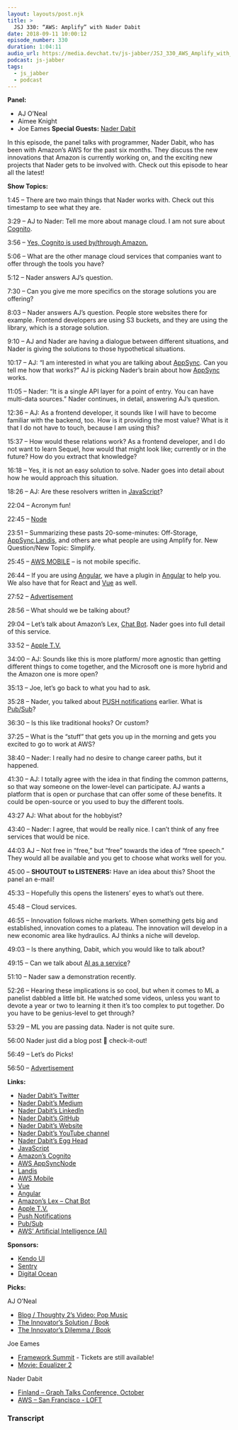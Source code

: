 ```yaml
---
layout: layouts/post.njk
title: >
  JSJ 330: “AWS: Amplify” with Nader Dabit
date: 2018-09-11 10:00:12
episode_number: 330
duration: 1:04:11
audio_url: https://media.devchat.tv/js-jabber/JSJ_330_AWS_Amplify_with_Nader_Dabit.mp3
podcast: js-jabber
tags:
  - js_jabber
  - podcast
---
```


**Panel:**

- AJ O’Neal
- Aimee Knight
- Joe Eames
  **Special Guests:** [Nader Dabit](https://naderdabit.me/#/)

In this episode, the panel talks with programmer, Nader Dabit, who has been with Amazon’s AWS for the past six months. They discuss the new innovations that Amazon is currently working on, and the exciting new projects that Nader gets to be involved with. Check out this episode to hear all the latest!

**Show Topics:**

1:45 – There are two main things that Nader works with. Check out this timestamp to see what they are.

3:29 – AJ to Nader: Tell me more about manage cloud. I am not sure about [Cognito](https://aws.amazon.com/cognito/?sc_channel=PS&sc_campaign=acquisition_USsc_publisher=google&sc_medium=ACQ-P%257CPS-GO%257CNon-Brand%257CDesktop%257CSU%257CSecurity%257CCognito%257CUS%257CEN%257CText&sc_content=cognito_p&sc_detail=cognito&sc_category=Security&sc_segment=293649588890&sc_matchtype=p&sc_country=US&s_kwcid=AL!4422!3!293649588890!p!!g!!cognito&ef_id=W5RTKgAAAUa7GPf1:20180908225434:s).

3:56 – [Yes, Cognito is used by/through Amazon.](https://aws.amazon.com/cognito/?sc_channel=PS&sc_campaign=acquisition_USsc_publisher=google&sc_medium=ACQ-P%257CPS-GO%257CNon-Brand%257CDesktop%257CSU%257CSecurity%257CCognito%257CUS%257CEN%257CText&sc_content=cognito_p&sc_detail=cognito&sc_category=Security&sc_segment=293649588890&sc_matchtype=p&sc_country=US&s_kwcid=AL!4422!3!293649588890!p!!g!!cognito&ef_id=W5RTKgAAAUa7GPf1:20180908225434:s)

5:06 – What are the other manage cloud services that companies want to offer through the tools you have?

5:12 – Nader answers AJ’s question.

7:30 – Can you give me more specifics on the storage solutions you are offering?

8:03 – Nader answers AJ’s question. People store websites there for example. Frontend developers are using S3 buckets, and they are using the library, which is a storage solution.

9:10 – AJ and Nader are having a dialogue between different situations, and Nader is giving the solutions to those hypothetical situations.

10:17 – AJ: “I am interested in what you are talking about [AppSync](https://aws.amazon.com/appsync/). Can you tell me how that works?” AJ is picking Nader’s brain about how [AppSync](https://aws.amazon.com/appsync/) works.

11:05 – Nader: “It is a single API layer for a point of entry. You can have multi-data sources.” Nader continues, in detail, answering AJ’s question.

12:36 – AJ: As a frontend developer, it sounds like I will have to become familiar with the backend, too. How is it providing the most value? What is it that I do not have to touch, because I am using this?

15:37 – How would these relations work? As a frontend developer, and I do not want to learn Sequel, how would that might look like; currently or in the future? How do you extract that knowledge?

16:18 – Yes, it is not an easy solution to solve. Nader goes into detail about how he would approach this situation.

18:26 – AJ: Are these resolvers written in [JavaScript](https://www.javascript.com)?

22:04 – Acronym fun!

22:45 – [Node](https://nodejs.org/en/)

23:51 – Summarizing these pasts 20-some-minutes: Off-Storage, [AppSync](https://aws.amazon.com/appsync/),[Landis](https://sites.google.com/site/landismodel/developers), and others are what people are using Amplify for. New Question/New Topic: Simplify.

25:45 – [AWS MOBILE](https://aws.amazon.com/mobile/) – is not mobile specific.

26:44 – If you are using [Angular](https://angular.io), we have a plugin in [Angular](https://angular.io) to help you. We also have that for React and [Vue](https://vuejsdevelopers.com) as well.

27:52 – [Advertisement](https://sentry.io/welcome/)

28:56 – What should we be talking about?

29:04 – Let’s talk about Amazon’s Lex, [Chat Bot](https://aws.amazon.com/lex/?sc_channel=PS&sc_campaign=lex_2017&sc_publisher=google&sc_medium=awns_lex_b&sc_content=chatbot_p&sc_detail=amazon%2520chatbot&sc_category=lex&sc_segment=209039218013&sc_matchtype=p&sc_country=US&s_kwcid=AL!4422!3!209039218013!p!!g!!amazon%2520chatbot&ef_id=W5RTKgAAAUa7GPf1:20180908230815:s). Nader goes into full detail of this service.

33:52 – [Apple T.V.](https://www.apple.com/tv/)

34:00 – AJ: Sounds like this is more platform/ more agnostic than getting different things to come together, and the Microsoft one is more hybrid and the Amazon one is more open?

35:13 – Joe, let’s go back to what you had to ask.

35:28 – Nader, you talked about [PUSH notifications](https://www.biznessapps.com/blog/what-is-a-push-notification/) earlier. What is [Pub/Sub](https://cloud.google.com/pubsub/docs/overview)?

36:30 – Is this like traditional hooks? Or custom?

37:25 – What is the “stuff” that gets you up in the morning and gets you excited to go to work at AWS?

38:40 – Nader: I really had no desire to change career paths, but it happened.

41:30 – AJ: I totally agree with the idea in that finding the common patterns, so that way someone on the lower-level can participate. AJ wants a platform that is open or purchase that can offer some of these benefits. It could be open-source or you used to buy the different tools.

43:27 AJ: What about for the hobbyist?

43:40 – Nader: I agree, that would be really nice. I can’t think of any free services that would be nice.

44:03 AJ – Not free in “free,” but “free” towards the idea of “free speech.” They would all be available and you get to choose what works well for you.

45:00 – **SHOUTOUT to LISTENERS:** Have an idea about this? Shoot the panel an e-mail!

45:33 – Hopefully this opens the listeners’ eyes to what’s out there.

45:48 – Cloud services.

46:55 – Innovation follows niche markets. When something gets big and established, innovation comes to a plateau. The innovation will develop in a new economic area like hydraulics. AJ thinks a niche will develop.

49:03 – Is there anything, Dabit, which you would like to talk about?

49:15 – Can we talk about [AI as a service](https://docs.aws.amazon.com/aws-technical-content/latest/aws-overview/artificial-intelligence-services.html)?

51:10 – Nader saw a demonstration recently.

52:26 – Hearing these implications is so cool, but when it comes to ML a panelist dabbled a little bit. He watched some videos, unless you want to devote a year or two to learning it then it’s too complex to put together. Do you have to be genius-level to get through?

53:29 – ML you are passing data. Nader is not quite sure.

56:00 Nader just did a blog post  check-it-out!

56:49 – Let’s do Picks!

56:50 – [Advertisement](https://www.digitalocean.com/)

**Links:**

- [Nader Dabit’s Twitter](https://twitter.com/dabit3?ref_src=twsrc%255Egoogle%257Ctwcamp%255Eserp%257Ctwgr%255Eauthor)
- [Nader Dabit’s Medium](https://medium.com/@dabit3)
- [Nader Dabit’s LinkedIn](https://www.linkedin.com/in/naderdabit/)
- [Nader Dabit’s GitHub](https://github.com/dabit3)
- [Nader Dabit’s Website](https://naderdabit.me/#/)
- [Nader Dabit’s YouTube channel](https://www.youtube.com/channel/UC7mca3O0DmdSG2Cr80sOD7g)
- [Nader Dabit’s Egg Head](https://egghead.io/instructors/nader-dabit)
- [JavaScript](https://www.javascript.com)
- [Amazon’s Cognito](https://aws.amazon.com/cognito/?sc_channel=PS&sc_campaign=acquisition_USsc_publisher=google&sc_medium=ACQ-P%257CPS-GO%257CNon-Brand%257CDesktop%257CSU%257CSecurity%257CCognito%257CUS%257CEN%257CText&sc_content=cognito_p&sc_detail=cognito&sc_category=Security&sc_segment=293649588890&sc_matchtype=p&sc_country=US&s_kwcid=AL!4422!3!293649588890!p!!g!!cognito&ef_id=W5RTKgAAAUa7GPf1:20180908225434:s)
- [AWS AppSync](https://aws.amazon.com/appsync/)[Node](https://nodejs.org/en/)
- [Landis](https://sites.google.com/site/landismodel/developers)
- [AWS Mobile](https://aws.amazon.com/mobile/)
- [Vue](https://vuejsdevelopers.com)
- [Angular](https://angular.io)
- [Amazon’s Lex – Chat Bot](https://aws.amazon.com/lex/?sc_channel=PS&sc_campaign=lex_2017&sc_publisher=google&sc_medium=awns_lex_b&sc_content=chatbot_p&sc_detail=amazon%2520chatbot&sc_category=lex&sc_segment=209039218013&sc_matchtype=p&sc_country=US&s_kwcid=AL!4422!3!209039218013!p!!g!!amazon%2520chatbot&ef_id=W5RTKgAAAUa7GPf1:20180908230815:s)
- [Apple T.V.](https://www.apple.com/tv/)
- [Push Notifications](https://www.biznessapps.com/blog/what-is-a-push-notification/)
- [Pub/Sub](https://cloud.google.com/pubsub/docs/overview)
- [AWS’ Artificial Intelligence (AI)](https://docs.aws.amazon.com/aws-technical-content/latest/aws-overview/artificial-intelligence-services.html)

**Sponsors:**

- [Kendo UI](https://www.telerik.com/kendo-ui?utm_medium=social-paid&utm_source=devchattv&utm_campaign=kendo-ui-awareness-jsjabber)
- [Sentry](https://sentry.io/welcome/)
- [Digital Ocean](https://www.digitalocean.com/)

**Picks:**

AJ O’Neal

- [Blog / Thoughty 2’s Video: Pop Music](https://www.thoughty2.net/why-is-modern-pop-music-so-terrible/)
- [The Innovator’s Solution / Book](https://www.amazon.com/Innovators-Solution-Creating-Sustaining-Successful/dp/1422196577)
- [The Innovator’s Dilemma / Book](https://www.amazon.com/Innovators-Dilemma-Technologies-Management-Innovation/dp/1633691780/ref=sr_1_1?s=books&ie=UTF8&qid=1536450731&sr=1-1&keywords=The+innovator%2527s+dilemma)

Joe Eames

- [Framework Summit](https://www.frameworksummit.com/) - Tickets are still available!
- [Movie: Equalizer 2](https://www.imdb.com/title/tt3766354/)

Nader Dabit

- [Finland – Graph Talks Conference, October](https://www.eventbrite.com/e/neo4j-graphtalk-helsinki-tickets-47986681456)
- [AWS – San Francisco - LOFT](https://aws.amazon.com/start-ups/loft/sf-loft/)

### Transcript
